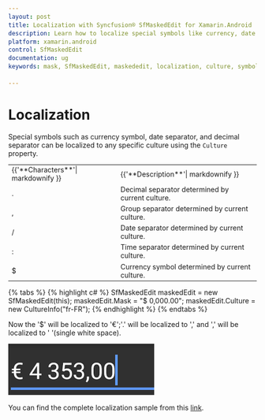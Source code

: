 ```yaml
---
layout: post
title: Localization with Syncfusion® SfMaskedEdit for Xamarin.Android
description: Learn how to localize special symbols like currency, date separator, and decimal separator in SfMaskedEdit control for Xamarin.Android.
platform: xamarin.android
control: SfMaskedEdit
documentation: ug 
keywords: mask, SfMaskedEdit, maskededit, localization, culture, symbols

---
```




# Localization

Special symbols such as currency symbol, date separator, and decimal separator can be localized to any specific culture using the `Culture` property.

<table>
<tr>
<td>
{{'**Characters**'| markdownify }}
</td>
<td>
{{'**Description**'| markdownify }}
</td>
</tr>
<tr>
<td>
.
</td>
<td>
Decimal separator determined by current culture.
</td>
</tr>
<tr>
<td>
,
</td>
<td>
Group separator determined by current culture.
</td>
</tr>
<tr>
<td>
/
</td>
<td>
Date separator determined by current culture.
</td>
</tr>
<tr>
<td>
:
</td>
<td>
Time separator determined by current culture.
</td>
</tr>
<tr>
<td>
$
</td>
<td>
Currency symbol determined by current culture.
</td>
</tr>
</table>

{% tabs %}
{% highlight c# %}
SfMaskedEdit maskedEdit = new SfMaskedEdit(this);
maskedEdit.Mask = "$ 0,000.00";
maskedEdit.Culture = new CultureInfo("fr-FR");
{% endhighlight %}
{% endtabs %}

Now the '$' will be localized to '€';'.' will be localized to ',' and ',' will be localized to ' '(single white space).

![Localization Example](SfMaskedEditImages/Localization.png)

You can find the complete localization sample from this [link](http://files2.syncfusion.com/Xamarin.Android/Samples/MaskedEdit_Localization.zip).
